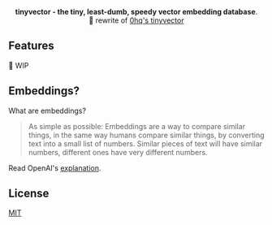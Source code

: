 <p align="center">
    <b>tinyvector - the tiny, least-dumb, speedy vector embedding database</b>. <br />
    🦀 rewrite of <a href="https://github.com/0hq/tinyvector">0hq's tinyvector</a>
</p>

## Features

🚧 WIP

## Embeddings?

What are embeddings?

> As simple as possible: Embeddings are a way to compare similar things, in the same way humans compare similar things, by converting text into a small list of numbers. Similar pieces of text will have similar numbers, different ones have very different numbers.

Read OpenAI's [explanation](https://platform.openai.com/docs/guides/embeddings/what-are-embeddings).

## License

[MIT](./LICENSE)
